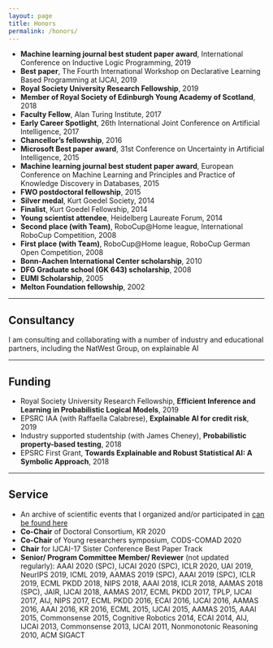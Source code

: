 ```yaml
---
layout: page
title: Honors
permalink: /honors/
---
```


*   __Machine learning journal best student paper award__, International Conference on Inductive Logic Programming, 2019
*   __Best paper__, The Fourth International Workshop on Declarative Learning Based Programming at IJCAI, 2019
*   __Royal Society University Research Fellowship__, 2019
*   __Member of Royal Society of Edinburgh Young Academy of Scotland__, 2018
*   __Faculty Fellow__, Alan Turing Institute, 2017
*   __Early Career Spotlight__, 26th International Joint Conference on Artificial Intelligence, 2017
*   __Chancellor’s fellowship__, 2016
*   __Microsoft Best paper award__, 31st Conference on Uncertainty in Artificial Intelligence, 2015
*   __Machine learning journal best student paper award__, European Conference on Machine Learning and Principles and Practice of Knowledge Discovery in Databases, 2015
*   __FWO postdoctoral fellowship__, 2015
*   __Silver medal__, Kurt Goedel Society, 2014
*   __Finalist__, Kurt Goedel Fellowship, 2014
*   __Young scientist attendee__, Heidelberg Laureate Forum, 2014
*   __Second place (with Team)__, RoboCup@Home league, International RoboCup Competition, 2008
*   __First place (with Team)__, RoboCup@Home league, RoboCup German Open Competition, 2008
*   __Bonn-Aachen International Center scholarship__, 2010
*   __DFG Graduate school (GK 643) scholarship__, 2008
*   __EUMI Scholarship__, 2005
*   __Melton Foundation fellowship__, 2002

* * *

<!-- 
[Selected Talks and Invited Seminars](/talks/)
-------------------------- 
* * * 
--> 

Consultancy 
--------

I am consulting and collaborating with a number of industry and educational partners, including the NatWest Group, on explainable AI 

* * *

Funding 
--------

*   Royal Society University Research Fellowship, __Efficient Inference and Learning in Probabilistic Logical Models__, 2019
*   EPSRC IAA (with Raffaella Calabrese), __Explainable AI for credit risk__, 2019
*   Industry supported studentship (with James Cheney), __Probabilistic property-based testing__, 2018
*   EPSRC First Grant, __Towards Explainable and Robust Statistical AI: A Symbolic Approach__, 2018

* * *

Service
-------

*   An archive of scientific events that I  organized and/or participated in [can be found here](/talks)
*   __Co-Chair__ of Doctoral Consortium, KR 2020
*   __Co-Chair__ of Young researchers symposium, CODS-COMAD 2020
*   __Chair__ for IJCAI-17 Sister Conference Best Paper Track
*   **Senior/ Program Committee Member/ Reviewer**  (not updated regularly): AAAI 2020 (SPC), IJCAI 2020 (SPC), ICLR 2020, UAI 2019, NeurIPS 2019, ICML 2019, AAMAS 2019 (SPC), AAAI 2019 (SPC), ICLR 2019, ECML PKDD 2018, NIPS 2018, AAAI 2018, ICLR 2018, AAMAS 2018 (SPC), JAIR, IJCAI 2018, AAMAS 2017, ECML PKDD 2017, TPLP, IJCAI 2017, AIJ, NIPS 2017, ECML PKDD 2016, ECAI 2016, IJCAI 2016, AAMAS 2016, AAAI 2016, KR 2016, ECML 2015, IJCAI 2015, AAMAS 2015, AAAI 2015, Commonsense 2015, Cognitive Robotics 2014, ECAI 2014, AIJ, IJCAI 2013, Commonsense 2013, IJCAI 2011, Nonmonotonic Reasoning 2010, ACM SIGACT
